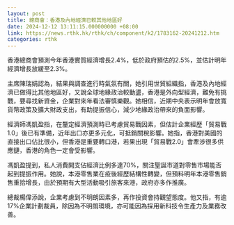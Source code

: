 ```yaml
---
layout: post
title: 總商會：香港及內地經濟已較其他地區好
date: 2024-12-12 13:11:15.000000000 +08:00
link: https://news.rthk.hk/rthk/ch/component/k2/1783162-20241212.htm
categories: rthk
---
```


香港總商會預測今年香港實質經濟增長2.4%，低於政府預估的2.5%，並估計明年經濟增長放緩至2.3%。

主席陳瑞娟認為，結果與調查進行時氣氛有關，她引用世貿組織指，香港及內地經濟已做得比其他地區好，又說全球地緣政治較動盪，香港是外向型經濟，難免有挑戰，要尋找新資金，企業對來年看法審慎樂觀。她相信，近期中央表示明年會放寬貨幣政策及擴大財政支出，有助提振信心，減少地緣政治帶來的負面影響。

經濟師馮凱盈指，在釐定經濟預測時已考慮貿易戰因素，但估計企業經歷「貿易戰1.0」後已有準備，近年出口亦更多元化，可抵銷關稅影響。她指，香港對美國的直接出口佔比很小，但香港是重要轉口港，若果出現「貿易戰2.0」會牽涉很多供應鏈，香港的角色一定會受影響。

馮凱盈提到，私人消費開支佔經濟比例多達70%，關注聖誕市道對零售市場能否起到提振作用。她說，本港零售業在疫後經歷結構性轉變，但預料明年本港零售銷售重拾增長，由於預期有大型活動吸引旅客來港，政府亦多作推廣。

總裁楊偉添說，企業考慮到不明朗因素多，再作投資會持觀望態度。他又指，有逾17%企業計劃裁員，除因為不明朗環境，亦可能因為採用新科技令生產力及業務改善。
